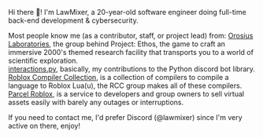 Hi there 👋! I'm LawMixer, a 20-year-old software engineer doing full-time back-end development & cybersecurity.  

Most people know me (as a contributor, staff, or project lead) from:
[Orosius Laboratories](https://usrc.orosiuslabs.com/), the group behind Project: Ethos, the game to craft an immersive 2000's themed research facility that transports you to a world of scientific exploration. <br>
[interactions.py](https://github.com/interactions-py/interactions.py), basically, my contributions to the Python discord bot library. <br>
[Roblox Compiler Collection](https://github.com/roblox-compilers), is a collection of compilers to compile a language to Roblox Lua(u), the RCC group makes all of these compilers.<br>
[Parcel Roblox](https://parcelroblox.com/), is a service to developers and group owners to sell virtual assets easily with barely any outages or interruptions. <br>


If you need to contact me, I'd prefer Discord (@lawmixer) since I'm very active on there, enjoy!
